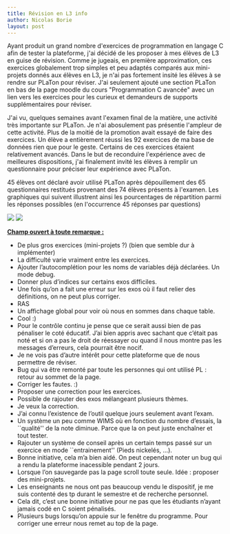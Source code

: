 ```yaml
---
title: Révision en L3 info
author: Nicolas Borie
layout: post
---
```


Ayant produit un grand nombre d'exercices de programmation en langage C afin de tester la plateforme, j'ai décidé de les 
proposer à mes élèves de L3 en guise de révision. Comme je jugeais, en première approximation, ces exercices globalement trop 
simples et peu adaptés comparés aux mini-projets donnés aux élèves en L3, je n'ai pas fortement insité les élèves à se 
rendre sur PLaTon pour réviser. J'ai seulement ajouté une section PLaTon en bas de la page moodle du cours 
"Programmation C avancée" avec un lien vers les exercices pour les curieux et demandeurs de supports supplémentaires 
pour réviser.


J'ai vu, quelques semaines avant l'examen final de la matière, une activité très importante sur PLaTon. Je n'ai abosulement pas 
présentie l'ampleur de cette activité. Plus de la moitié de la promotion avait essayé de faire des exercices. Un élève a 
entièrement réussi les 92 exercices de ma base de données rien que pour le geste. Certains de ces exercices étaient relativement 
avancés. Dans le but de reconduire l'expérience avec de meilleures dispositions, j'ai finalement invité les élèves à remplir 
un questionnaire pour préciser leur expérience avec PLaTon.


45 élèves ont déclaré avoir utilisé PLaTon après dépouillement des 65 questionnaires restitués provenant des 74 élèves 
présents à l'examen. Les graphiques qui suivent illustrent ainsi les pourcentages de répartition parmi les réponses 
possibles (en l'occurrence 45 réponses par questions)


<img src="https://github.com/PremierLangage/PLaTon/blob/master/assets/images/L3_result1.png" />


<img src="https://github.com/PremierLangage/PLaTon/blob/master/assets/images/L3_result2.png" />


<u><b>Champ ouvert à toute remarque :</b></u>

- De plus gros exercices (mini-projets ?) (bien que semble dur à implémenter) 
- La difficulté varie vraiment entre les exercices. 
- Ajouter l’autocomplétion pour les noms de variables déjà déclarées. Un mode debug. 
- Donner plus d’indices sur certains exos difficiles. 
- Une fois qu’on a fait une erreur sur les exos où il faut relier des définitions, on ne peut plus corriger. 
- RAS 
- Un affichage global pour voir où nous en sommes dans chaque table. 
- Cool :) 
- Pour le contrôle continu je pense que ce serait aussi bien de pas pénaliser le coté éducatif. J’ai bien appris 
avec sachant que c’était pas noté et si on a pas le droit de réessayer ou quand il nous montre pas les messages 
d’erreurs, cela pourrait être nocif. 
- Je ne vois pas d’autre intérêt pour cette plateforme que de nous permettre de réviser. 
- Bug qui va être remonté par toute les personnes qui ont utilisé PL : retour au sommet de la page. 
- Corriger les fautes. :) 
- Proposer une correction pour les exercices. 
- Possible de rajouter des exos mélangeant plusieurs thèmes. 
- Je veux la correction. 
- J’ai connu l’existence de l’outil quelque jours seulement avant l’exam.
- Un système un peu comme WIMS où en fonction du nombre d’essais, la ``qualité'' de la note diminue. Parce 
que la on peut juste enchaîner et tout tester. 
- Rajouter un système de conseil après un certain temps passé sur un exercice en mode ``entrainement'' 
  (Pieds nickelés, …). 
- Bonne initiative, cela m’a bien aidé. On peut cependant noter un bug qui a rendu la plateforme inacessible 
pendant 2 jours. 
- Lorsque l’on sauvegarde pas la page scroll toute seule. Idée : proposer des mini-projets. 
- Les enseignants ne nous ont pas beaucoup vendu le dispositif, je me suis contenté des tp durant le semestre et 
de recherche personnel. 
- Cela dit, c’est une bonne initiative pour ne pas que les étudiants n’ayant jamais codé en C soient pénalisés. 
- Plusieurs bugs lorsqu’on appuie sur le fenêtre du programme. Pour corriger une erreur nous remet au 
top de la page. 
